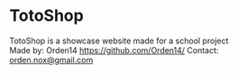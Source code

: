 # TotoShop
TotoShop is a showcase website made for a school project <br>
Made by: Orden14 <https://github.com/Orden14/>
Contact: orden.nox@gmail.com
